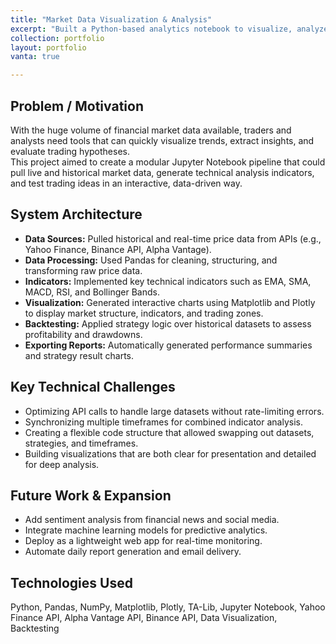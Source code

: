 ```yaml
---
title: "Market Data Visualization & Analysis"
excerpt: "Built a Python-based analytics notebook to visualize, analyze, and model financial market trends."
collection: portfolio
layout: portfolio
vanta: true

---
```


## Problem / Motivation

With the huge volume of financial market data available, traders and analysts need tools that can quickly visualize trends, extract insights, and evaluate trading hypotheses.  
This project aimed to create a modular Jupyter Notebook pipeline that could pull live and historical market data, generate technical analysis indicators, and test trading ideas in an interactive, data-driven way.

## System Architecture

- **Data Sources:** Pulled historical and real-time price data from APIs (e.g., Yahoo Finance, Binance API, Alpha Vantage).
- **Data Processing:** Used Pandas for cleaning, structuring, and transforming raw price data.
- **Indicators:** Implemented key technical indicators such as EMA, SMA, MACD, RSI, and Bollinger Bands.
- **Visualization:** Generated interactive charts using Matplotlib and Plotly to display market structure, indicators, and trading zones.
- **Backtesting:** Applied strategy logic over historical datasets to assess profitability and drawdowns.
- **Exporting Reports:** Automatically generated performance summaries and strategy result charts.

## Key Technical Challenges

- Optimizing API calls to handle large datasets without rate-limiting errors.
- Synchronizing multiple timeframes for combined indicator analysis.
- Creating a flexible code structure that allowed swapping out datasets, strategies, and timeframes.
- Building visualizations that are both clear for presentation and detailed for deep analysis.

## Future Work & Expansion

- Add sentiment analysis from financial news and social media.
- Integrate machine learning models for predictive analytics.
- Deploy as a lightweight web app for real-time monitoring.
- Automate daily report generation and email delivery.

## Technologies Used

Python, Pandas, NumPy, Matplotlib, Plotly, TA-Lib, Jupyter Notebook, Yahoo Finance API, Alpha Vantage API, Binance API, Data Visualization, Backtesting

